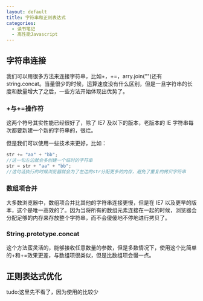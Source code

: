 ```yaml
---
layout: default
title: 字符串和正则表达式
categories:
  - 读书笔记
  - 高性能Javascript
---
```


## 字符串连接

我们可以用很多方法来连接字符串，比如+，+=，arry.join("")还有 string.concat。当量很少的时候，运算速度没有什么区别，但是一旦字符串的长度和数量增大了之后，一些方法开始体现出优势了。

### +与+=操作符

这两个符号其实性能已经很好了，除了 IE7 及以下的版本，老版本的 IE 字符串每次都要新建一个新的字符串的，很烂。

但是我们可以使用一些技术来更好，比如：

```javascript
str += "aa" + "bb";
//这一句左边就会多创建一个临时的字符串
str = str + "aa" + "bb";
//这句话执行的时候浏览器就会为了左边的str分配更多的内存，避免了重复的拷贝字符串
```

### 数组项合并

大多数浏览器中，数组项合并比其他的字符串连接更慢，但是在 IE7 以及更早的版本，这个是唯一高效的了。因为当将所有的数组元素连接在一起的时候，浏览器会分配足够的内存来存放整个字符串，而不会傻傻地不停地进行拷贝了。

### String.prototype.concat

这个方法蛮灵活的，能够接收任意数量的参数，但是多数情况下，使用这个比简单的+和+=效果更差，与数组项很类似，但是比数组项会慢一点。

## 正则表达式优化

tudo:这里先不看了，因为使用的比较少
